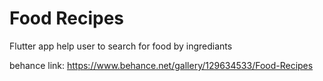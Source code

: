# Food Recipes

Flutter app help user to search for food by ingrediants

behance link: https://www.behance.net/gallery/129634533/Food-Recipes
